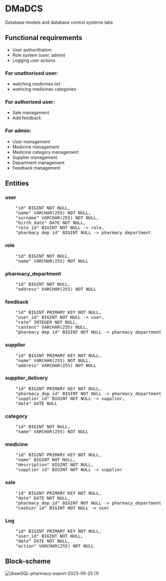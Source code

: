 # DMaDCS
Database models and database control systems labs

## Functional requirements
* User authorithation
* Role system (user, admin)
* Logging user actions
### For unathorised user:
* watching medicines list
* wathcing medicines categories
### For authorised user:
* Sale management
* Add feedback
### For admin:
* User management
* Medicine management
* Medicine category management
* Supplier management
* Department management
* Feedback management

## Entities
### user
<pre>
    "id" BIGINT NOT NULL,
    "name" VARCHAR(255) NOT NULL,
    "surname" VARCHAR(255) NOT NULL,
    "birth_date" DATE NOT NULL,
    "role_id" BIGINT NOT NULL -> role,
    "pharmacy_dep_id" BIGINT NULL -> pharmacy_department
</pre>
### role
<pre>
    "id" BIGINT NOT NULL,
    "name" VARCHAR(255) NOT NULL
</pre>
### pharmacy_department
<pre>
    "id" BIGINT NOT NULL,
    "address" VARCHAR(255) NOT NULL
</pre>
### feedback
<pre>
    "id" BIGINT PRIMARY KEY NOT NULL,
    "user_id" BIGINT NOT NULL -> user,
    "rate" INTEGER NOT NULL,
    "content" VARCHAR(255) NULL,
    "pharmacy_dep_id" BIGINT NOT NULL -> pharmacy_department
</pre>
### supplier
<pre>
    "id" BIGINT PRIMARY KEY NOT NULL,
    "name" VARCHAR(255) NOT NULL,
    "address" VARCHAR(255) NOT NULL
</pre>
### supplier_delivery
<pre>
    "id" BIGINT PRIMARY KEY NOT NULL,
    "pharmacy_dep_id" BIGINT NOT NULL -> pharmacy_department,
    "supplier_id" BIGINT NOT NULL -> supplier,
    "date" DATE NULL
</pre>
### category
<pre>
    "id" BIGINT NOT NULL,
    "name" VARCHAR(255) NOT NULL
</pre>
### medicine
<pre>
    "id" BIGINT PRIMARY KEY NOT NULL,
    "name" BIGINT NOT NULL,
    "description" BIGINT NOT NULL,
    "supplier_id" BIGINT NOT NULL -> supplier
</pre>
### sale
<pre>
    "id" BIGINT PRIMARY KEY NOT NULL,
    "date" DATE NOT NULL,
    "pharmacy_dep_id" BIGINT NOT NULL -> pharmacy_department,
    "cashier_id" BIGINT NOT NULL -> user
</pre>
### Log
<pre>
    "id" BIGINT PRIMARY KEY NOT NULL,
    "user_id" BIGINT NOT NULL,
    "date" DATE NOT NULL,
    "action" VARCHAR(255) NOT NULL
</pre>

## Block-scheme

![drawSQL-pharmacy-export-2023-09-25 (1)](https://github.com/trullse/DMaDCS/assets/93009588/2e86ee50-1985-4e4c-8d70-4713cc628bd8)
